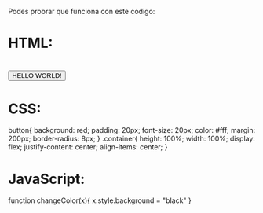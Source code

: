 Podes probrar que funciona con este codigo:

# HTML:
# <div class="container">
# <button onclick="changeColor(this)"> HELLO WORLD! </button>
# </div>

# CSS:
button{
background: red;
padding: 20px;
font-size: 20px;
color: #fff;
margin: 200px;
border-radius: 8px;
}
.container{
height: 100%;
width: 100%;
display: flex;
justify-content: center;
align-items: center;
}

# JavaScript:
function changeColor(x){
x.style.background = "black"
}
